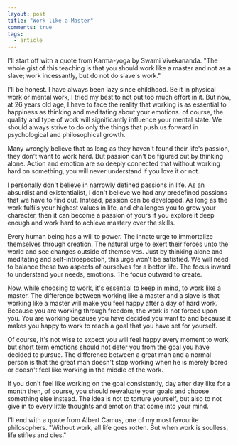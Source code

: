 ```yaml
---
layout: post
title: "Work like a Master"
comments: true
tags:
  - article
---
```


I'll start off with a quote from Karma-yoga by Swami Vivekananda.
"The whole gist of this teaching is that you should work like a master and not as a slave; work incessantly, but do not do slave's work."

I'll be honest. I have always been lazy since childhood. Be it in physical work or mental work, I tried my best to not put too much effort in it. But now, at 26 years old age, I have to face the reality that working is as essential to happiness as thinking and meditating about your emotions. of course, the quality and type of work will significantly influence your mental state. We should always strive to do only the things that push us forward in psychological and philosophical growth.

Many wrongly believe that as long as they haven't found their life's passion, they don't want to work hard. But passion can't be figured out by thinking alone. Action and emotion are so deeply connected that without working hard on something, you will never understand if you love it or not.

I personally don't believe in narrowly defined passions in life. As an absurdist and existentialist, I don't believe we had any predefined passions that we have to find out. Instead, passion can be developed. As long as the work fulfils your highest values in life, and challenges you to grow your character, then it can become a passion of yours if you explore it deep enough and work hard to achieve mastery over the skills.

Every human being has a will to power. The innate urge to immortalize themselves through creation. The natural urge to exert their forces unto the world and see changes outside of themselves. Just by thinking alone and meditating and self-introspection, this urge won't be satisfied. We will need to balance these two aspects of ourselves for a better life. The focus inward to understand your needs, emotions. The focus outward to create.

Now, while choosing to work, it's essential to keep in mind, to work like a master. The difference between working like a master and a slave is that working like a master will make you feel happy after a day of hard work. Because you are working through freedom, the work is not forced upon you. You are working because you have decided you want to and because it makes you happy to work to reach a goal that you have set for yourself.

Of course, it's not wise to expect you will feel happy every moment to work, but short term emotions should not deter you from the goal you have decided to pursue. The difference between a great man and a normal person is that the great man doesn't stop working when he is merely bored or doesn't feel like working in the middle of the work.

If you don't feel like working on the goal consistently, day after day like for a month then, of course, you should reevaluate your goals and choose something else instead. The idea is not to torture yourself, but also to not give in to every little thoughts and emotion that come into your mind.

I'll end with a quote from Albert Camus, one of my most favourite philosophers. "Without work, all life goes rotten. But when work is soulless, life stifles and dies."
